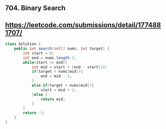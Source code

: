 ## 704. Binary Search

## https://leetcode.com/submissions/detail/1774881707/

```Java
class Solution {
    public int search(int[] nums, int target) {
        int start = 0;
        int end = nums.length-1;
        while(start <= end){
            int mid = start + (end - start)/2;
            if(target < nums[mid]){
                end = mid - 1;
            }
            else if(target > nums[mid]){
                start = mid + 1;
            }else {
                return mid;
            }
        }
        return -1;
    }
}
